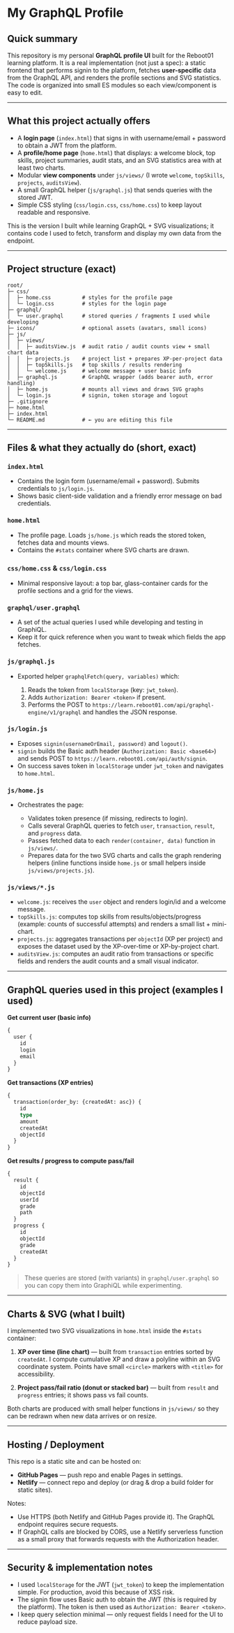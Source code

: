 # My GraphQL Profile

## Quick summary

This repository is my personal **GraphQL profile UI** built for the Reboot01 learning platform. It is a real implementation (not just a spec): a static frontend that performs signin to the platform, fetches **user-specific** data from the GraphQL API, and renders the profile sections and SVG statistics. The code is organized into small ES modules so each view/component is easy to edit.

---

## What this project actually offers

* A **login page** (`index.html`) that signs in with username/email + password to obtain a JWT from the platform.
* A **profile/home page** (`home.html`) that displays: a welcome block, top skills, project summaries, audit stats, and an SVG statistics area with at least two charts.
* Modular **view components** under `js/views/` (I wrote `welcome`, `topSkills`, `projects`, `auditsView`).
* A small GraphQL helper (`js/graphql.js`) that sends queries with the stored JWT.
* Simple CSS styling (`css/login.css`, `css/home.css`) to keep layout readable and responsive.

This is the version I built while learning GraphQL + SVG visualizations; it contains code I used to fetch, transform and display my own data from the endpoint.

---

## Project structure (exact)

```
root/
├─ css/
│  ├─ home.css          # styles for the profile page
│  └─ login.css         # styles for the login page
├─ graphql/
│  └─ user.graphql      # stored queries / fragments I used while developing
├─ icons/               # optional assets (avatars, small icons)
├─ js/
│  ├─ views/
│  │  ├─ auditsView.js  # audit ratio / audit counts view + small chart data
│  │  ├─ projects.js    # project list + prepares XP-per-project data
│  │  ├─ topSkills.js   # top skills / results rendering
│  │  └─ welcome.js     # welcome message + user basic info
│  ├─ graphql.js        # GraphQL wrapper (adds bearer auth, error handling)
│  ├─ home.js           # mounts all views and draws SVG graphs
│  └─ login.js          # signin, token storage and logout
├─ .gitignore
├─ home.html
├─ index.html
└─ README.md            # ← you are editing this file
```

---

## Files & what they actually do (short, exact)

### `index.html`

* Contains the login form (username/email + password). Submits credentials to `js/login.js`.
* Shows basic client-side validation and a friendly error message on bad credentials.

### `home.html`

* The profile page. Loads `js/home.js` which reads the stored token, fetches data and mounts views.
* Contains the `#stats` container where SVG charts are drawn.

### `css/home.css` & `css/login.css`

* Minimal responsive layout: a top bar, glass-container cards for the profile sections and a grid for the views.

### `graphql/user.graphql`

* A set of the actual queries I used while developing and testing in GraphiQL.
* Keep it for quick reference when you want to tweak which fields the app fetches.

### `js/graphql.js`

* Exported helper `graphqlFetch(query, variables)` which:

  1. Reads the token from `localStorage` (key: `jwt_token`).
  2. Adds `Authorization: Bearer <token>` if present.
  3. Performs the POST to `https://learn.reboot01.com/api/graphql-engine/v1/graphql` and handles the JSON response.

### `js/login.js`

* Exposes `signin(usernameOrEmail, password)` and `logout()`.
* `signin` builds the Basic auth header (`Authorization: Basic <base64>`) and sends POST to `https://learn.reboot01.com/api/auth/signin`.
* On success saves token in `localStorage` under `jwt_token` and navigates to `home.html`.

### `js/home.js`

* Orchestrates the page:

  * Validates token presence (if missing, redirects to login).
  * Calls several GraphQL queries to fetch `user`, `transaction`, `result`, and `progress` data.
  * Passes fetched data to each `render(container, data)` function in `js/views/`.
  * Prepares data for the two SVG charts and calls the graph rendering helpers (inline functions inside `home.js` or small helpers inside `js/views/projects.js`).

### `js/views/*.js`

* `welcome.js`: receives the `user` object and renders login/id and a welcome message.
* `topSkills.js`: computes top skills from results/objects/progress (example: counts of successful attempts) and renders a small list + mini-chart.
* `projects.js`: aggregates transactions per `objectId` (XP per project) and exposes the dataset used by the XP-over-time or XP-by-project chart.
* `auditsView.js`: computes an audit ratio from transactions or specific fields and renders the audit counts and a small visual indicator.

---

## GraphQL queries used in this project (examples I used)

**Get current user (basic info)**

```graphql
{
  user {
    id
    login
    email
  }
}
```

**Get transactions (XP entries)**

```graphql
{
  transaction(order_by: {createdAt: asc}) {
    id
    type
    amount
    createdAt
    objectId
  }
}
```

**Get results / progress to compute pass/fail**

```graphql
{
  result {
    id
    objectId
    userId
    grade
    path
  }
  progress {
    id
    objectId
    grade
    createdAt
  }
}
```

> These queries are stored (with variants) in `graphql/user.graphql` so you can copy them into GraphiQL while experimenting.

---

## Charts & SVG (what I built)

I implemented two SVG visualizations in `home.html` inside the `#stats` container:

1. **XP over time (line chart)** — built from `transaction` entries sorted by `createdAt`. I compute cumulative XP and draw a polyline within an SVG coordinate system. Points have small `<circle>` markers with `<title>` for accessibility.

2. **Project pass/fail ratio (donut or stacked bar)** — built from `result` and `progress` entries; it shows pass vs fail counts.

Both charts are produced with small helper functions in `js/views/` so they can be redrawn when new data arrives or on resize.

---

## Hosting / Deployment

This repo is a static site and can be hosted on:

* **GitHub Pages** — push repo and enable Pages in settings.
* **Netlify** — connect repo and deploy (or drag & drop a build folder for static sites).

Notes:

* Use HTTPS (both Netlify and GitHub Pages provide it). The GraphQL endpoint requires secure requests.
* If GraphQL calls are blocked by CORS, use a Netlify serverless function as a small proxy that forwards requests with the Authorization header.

---

## Security & implementation notes

* I used `localStorage` for the JWT (`jwt_token`) to keep the implementation simple. For production, avoid this because of XSS risk.
* The signin flow uses Basic auth to obtain the JWT (this is required by the platform). The token is then used as `Authorization: Bearer <token>`.
* I keep query selection minimal — only request fields I need for the UI to reduce payload size.